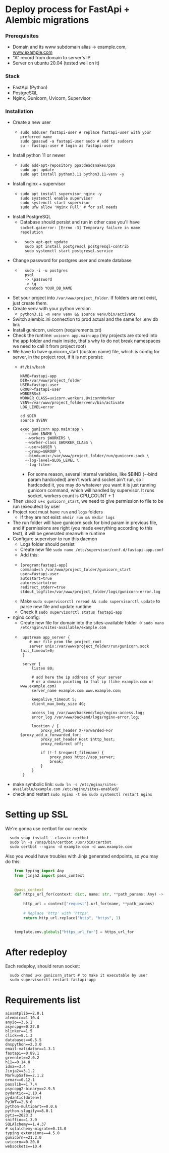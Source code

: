 # Deploy process for FastApi + Alembic migrations
### Prerequisites
- Domain and its www subdomain alias -> example.com, www.example.com
- "A" record from domain to server's IP
- Server on ubuntu 20.04 (tested well on it)
### Stack
- FastApi (Python)
- PostgreSQL
- Nginx, Gunicorn, Uvicorn, Supervisor
### Installation
  - Create a new user
    - ```
      sudo adduser fastapi-user # replace fastapi-user with your preferred name
      sudo gpasswd -a fastapi-user sudo # add to sudoers
      su - fastapi-user # login as fastapi-user 
      ```
  - Install python 11 or newer
    - ```
      sudo add-apt-repository ppa:deadsnakes/ppa
      sudo apt update
      sudo apt install python3.11 python3.11-venv -y
      ```
  - Install nginx + supervisor
    - ```
      sudo apt install supervisor nginx -y
      sudo systemctl enable supervisor
      sudo systemctl start supervisor
      sudo ufw allow 'Nginx Full' # for ssl needs
      ```
  - Install PostgreSQL
    - Database should persist and run in other case you'll have ```socket.gaierror: [Errno -3] Temporary failure in name resolution```
    - ```
        sudo apt-get update
        sudo apt install postgresql postgresql-contrib
        sudo systemctl start postgresql.service
      ```
  - Change password for postgres user and create database
    - ```
        sudo -i -u postgres
        psql
        -> \password
        -> \q
        createdb YOUR_DB_NAME
      ```
  - Set your project into ```/var/www/project_folder```. If folders are not exist, just create them.
  - Create venv with your python version 
    - ```python3.11 -m venv venv && source venv/bin/activate```
  - Switch alembic.ini connection to prod actual and the same for .env db link
  - Install gunicorn, uvicorn (requirements.txt)
  - Check the runtime: ```uvicorn app.main:app``` (my projects are stored into the app folder and main inside, that's why to do not break namespaces we need to call it from project root)
  - We have to have gunicorn_start (custom name) file, which is config for server, in the project root, if it is not persist:
    - ```
      #!/bin/bash
    
      NAME=fastapi-app
      DIR=/var/www/project_folder
      USER=fastapi-user
      GROUP=fastapi-user
      WORKERS=3
      WORKER_CLASS=uvicorn.workers.UvicornWorker
      VENV=/var/www/project_folder/venv/bin/activate
      LOG_LEVEL=error
    
      cd $DIR
      source $VENV
    
      exec gunicorn app.main:app \
        --name $NAME \
        --workers $WORKERS \
        --worker-class $WORKER_CLASS \
        --user=$USER \
        --group=$GROUP \
        --bind=unix:/var/www/project_folder/run/gunicorn.sock \
        --log-level=$LOG_LEVEL \
        --log-file=-

      ```
      - For some reason, several internal variables, like $BIND (--bind param hardcoded) aren't work and socket ain't run, so I hardcoded it, you may do whatever you want it is just running gunicorn command, which will handled by supervisor. It runs socket, workers count is CPU_COUNT + 1
  - Then ```chmod u+x gunicorn_start```, we need to give permission to file to be run (executed) by user
  - Project root must have ```run``` and ```logs``` folders
    - If they are not exist: ```mkdir run && mkdir logs```
  - The run folder will have gunicorn.sock for bind param in previous file, and if permissions are right (you made everything according to this text), it will be generated meanwhile runtime
  - Configure supervisor to run this daemon
    - Logs folder should persist
    - Create new file ```sudo nano /etc/supervisor/conf.d/fastapi-app.conf```
    - Add this:
    - ```
      [program:fastapi-app]
      command=sh /var/www/project_folder/gunicorn_start
      user=fastapi-user
      autostart=true
      autorestart=true
      redirect_stderr=true
      stdout_logfile=/var/www/project_folder/logs/gunicorn-error.log
      ```
    - Make ```sudo supervisorctl reread && sudo supervisorctl update``` to parse new file and update runtime
    - Check it ```sudo supervisorctl status fastapi-app```
  - nginx config:
    - Create new file for domain into the sites-available folder -> ```sudo nano /etc/nginx/sites-available/example.com```
    - ```nginx
       upstream app_server {
          # our file prom the project_root
          server unix:/var/www/project_folder/run/gunicorn.sock fail_timeout=0;
       }
       
       server {
           listen 80;
     
           # add here the ip address of your server
           # or a domain pointing to that ip (like example.com or www.example.com)
           server_name example.com www.example.com;
    
           keepalive_timeout 5;
           client_max_body_size 4G;
    
           access_log /var/www/backend/logs/nginx-access.log;
           error_log /var/www/backend/logs/nginx-error.log;
    
           location / {
               proxy_set_header X-Forwarded-For $proxy_add_x_forwarded_for;
               proxy_set_header Host $http_host;
               proxy_redirect off;
                            
               if (!-f $request_filename) {
                   proxy_pass http://app_server;
                   break;
               }
           }
       }
      ```
  - make symbolic link: ```sudo ln -s /etc/nginx/sites-available/example.com /etc/nginx/sites-enabled/```
  - check and restart ```sudo nginx -t && sudo systemctl restart nginx```
# Setting up SSL
We're gonna use certbot for our needs:
```
  sudo snap install --classic certbot
  sudo ln -s /snap/bin/certbot /usr/bin/certbot
  sudo certbot --nginx -d example.com -d www.example.com
```
Also you would have troubles with Jinja generated endpoints, so you may do this:
```python
    from typing import Any
    from jinja2 import pass_context
    
    
    @pass_context
    def https_url_for(context: dict, name: str, **path_params: Any) -> str:
    
        http_url = context["request"].url_for(name, **path_params)
    
        # Replace 'http' with 'https'
        return http_url.replace("http", "https", 1)

    
    template.env.globals["https_url_for"] = https_url_for
```
# After redeploy
Each redeploy, should rerun socket:
```
  sudo chmod u+x gunicorn_start # to make it executable by user
  sudo supervisorctl restart fastapi-app
```

# Requirements list
```requrements
aiosmtplib==2.0.1
alembic==1.10.4
anyio==3.6.2
asyncpg==0.27.0
blinker==1.5
click==8.1.3
databases==0.5.5
dnspython==2.3.0
email-validator==1.3.1
fastapi==0.89.1
greenlet==2.0.2
h11==0.14.0
idna==3.4
Jinja2==3.1.2
MarkupSafe==2.1.2
ormar==0.12.1
passlib==1.7.4
psycopg2-binary==2.9.5
pydantic==1.10.4
pydantic[dotenv]
PyJWT==2.6.0
python-multipart==0.0.6
python-slugify==8.0.1
pytz==2023.3
sniffio==1.3.0
SQLAlchemy==1.4.37
# sqlalchemy-migrate=0.13.0
typing_extensions==4.5.0
gunicorn==21.2.0
uvicorn==0.20.0
websockets==10.4
```